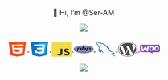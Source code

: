 <div align="center">
  👋 Hi, I’m @Ser-AM
</div>
<p></p>
<div align="center">
  <a href="https://github.com/Ser-AM">
  <img height="180em" src="https://github-readme-stats.vercel.app/api/top-langs/?username=Ser-AM&title_color=ff34234&layout=compact&langs_count=8&theme=dracula"/>
</div>
<div align="center" style="display: inline_block"><br>
  <img align="center" alt="Ser-HTML" height="30" width="40" src="https://raw.githubusercontent.com/devicons/devicon/master/icons/html5/html5-original.svg">
  <img align="center" alt="Ser-CSS" height="30" width="40" src="https://raw.githubusercontent.com/devicons/devicon/master/icons/css3/css3-original.svg">
  <img align="center" alt="Ser-Js" height="30" width="40" src="https://raw.githubusercontent.com/devicons/devicon/master/icons/javascript/javascript-original.svg">
  <img align="center" alt="Ser-Php" height="30" width="40" src="https://raw.githubusercontent.com/devicons/devicon/master/icons/php/php-original.svg">
  <img align="center" alt="Ser-Php" height="30" width="40" src="https://raw.githubusercontent.com/devicons/devicon/master/icons/mysql/mysql-original.svg">
  <img align="center" alt="Ser-Php" height="30" width="40" src="https://raw.githubusercontent.com/devicons/devicon/master/icons/wordpress/wordpress-plain.svg">
  <img align="center" alt="Ser-Php" height="30" width="40" src="https://raw.githubusercontent.com/devicons/devicon/master/icons/woocommerce/woocommerce-original.svg">
</div>
  <p></p>
<div align="center">
  <a href="https://www.linkedin.com/in/sergio-am/" target="_blank" style="margin-top: 15px"><img src="https://img.shields.io/badge/-LinkedIn-%230077B5?style=for-the-badge&logo=linkedin&logoColor=white" target="_blank"></a>
</div>
  <!---
Ser-AM/Ser-AM is a ✨ special ✨ repository because its `README.md` (this file) appears on your GitHub profile.
You can click the Preview link to take a look at your changes.
--->
